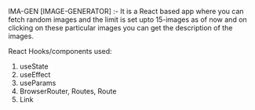 IMA-GEN [IMAGE-GENERATOR] 
:- It is a React based app where you can fetch random images and the limit is set upto 15-images as of now and on clicking on these particular images you can get the description of the images.

React Hooks/components used:
1. useState
2. useEffect
3. useParams
4. BrowserRouter, Routes, Route
5. Link
